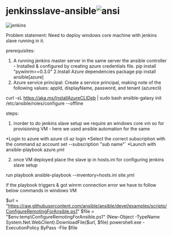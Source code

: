 # jenkinsslave-ansible![ansi](https://user-images.githubusercontent.com/107124664/188657563-b1f1335a-506c-41d6-ac5e-c04828b9b5de.PNG)


![jenkins](https://user-images.githubusercontent.com/107124664/188887474-77938bf4-d455-4a64-b628-7510f7cc537d.png)

Problem statement: Need to deploy windows core machine with jenkins slave running in it.

prerequisites:
1. A running jenkins master server in the same server the ansible controller - Installed & configured by creating azure credentials file. 
pip install "pywinrm>=0.3.0"
2.Install Azure dependencies package
pip install ansible[azure]
3. Azure service principal: Create a service principal, making note of the following values: appId, displayName, password, and tenant (azurecli)

curl -sL https://aka.ms/InstallAzureCLIDeb | sudo bash
ansible-galaxy init /etc/ansible/roles/configure --offline

steps:
1. inorder to do jenkins slave setup we require an windows core vm so for provisioning VM - here we used ansible automation for the same

*Login to azure with azure cli az login
*Select the correct subscription with the command az account set --subscription "sub name"`
*Launch with ansible-playbook azure.yml

2. once VM deployed place the slave ip in hosts.ini for configuring jenkins slave setup 

run playbook ansible-playbook --inventory=hosts.ini site.yml

if the playbook triggers & got winrm connection error we have to follow below commands in windows VM 

$url = "https://raw.githubusercontent.com/ansible/ansible/devel/examples/scripts/ConfigureRemotingForAnsible.ps1"
$file = "$env:temp\ConfigureRemotingForAnsible.ps1"
(New-Object -TypeName System.Net.WebClient).DownloadFile($url, $file)
powershell.exe -ExecutionPolicy ByPass -File $file



